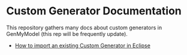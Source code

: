 # Custom Generator Documentation 

This repository gathers many docs about custom generators in GenMyModel (this rep will be frequently update).

* [How to import an existing Custom Generator in Eclipse](https://github.com/Axellience/customgen-documentation/blob/master/importExisting.md)
